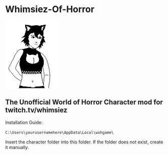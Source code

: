 # Whimsiez-Of-Horror

![whimgy](/readmeIMG.PNG)

## The Unofficial World of Horror Character mod for twitch.tv/whimsiez

Installation Guide:

`C:\Users\yourusernamehere\AppData\Local\wohgame\ `

Insert the character folder into this folder. If the folder does not exist, create it manually.
